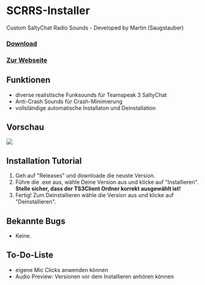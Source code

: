 # SCRRS-Installer
Custom SaltyChat Radio Sounds - Developed by Martin (Saugstauber)

### [Download](https://github.com/ItsMartin030/SCRRS-Installer/releases/download/v0.0.3/SCRRS.Installer.exe)
### [Zur Webseite](https://sites.google.com/view/saltychat-sounds-tutorial/startseite)

## Funktionen
- diverse realistische Funksounds für Teamspeak 3 SaltyChat
- Anti-Crash Sounds für Crash-Minimierung
- vollständige automatische Installaton und Deinstallation

## Vorschau
![](https://i.imgur.com/D0Cav1B.png)



## Installation Tutorial
1. Geh auf "Releases" und downloade die neuste Version.
2. Führe die .exe aus, wähle Deine Version aus und klicke auf "Installieren". **Stelle sicher, dass der TS3Client Ordner korrekt ausgewählt ist!**
3. Fertig! Zum Deinstallieren wähle die Version aus und klicke auf "Deinstallieren".


## Bekannte Bugs
- Keine.


## To-Do-Liste
- eigene Mic Clicks anwenden können
- Audio Preview: Versionen vor dem Installieren anhören können
